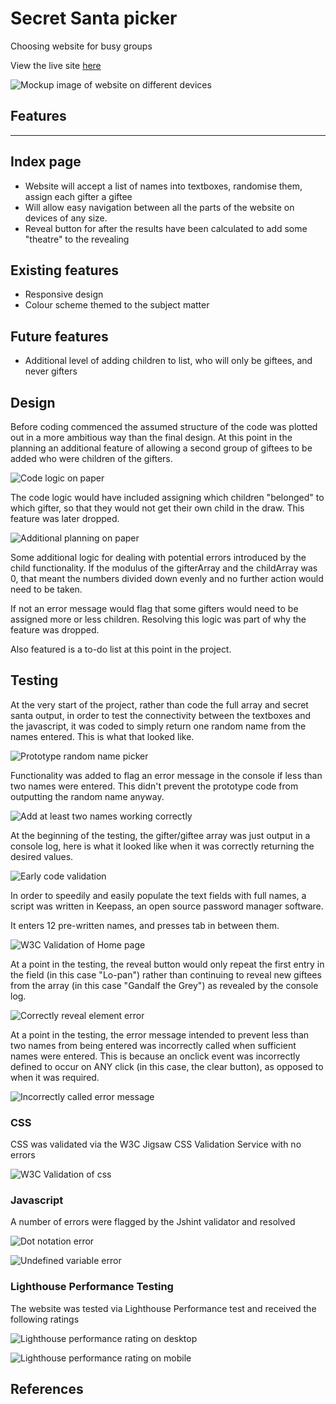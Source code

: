 # Secret Santa picker

Choosing website for busy groups

View the live site [here](https://daveguthib.github.io/Project-Portfolio-2/) 

![Mockup image of website on different devices](/assets/images/mockup.PNG)


## Features
---

## Index page
- Website will accept a list of names into textboxes, randomise them, assign each gifter a giftee
- Will allow easy navigation between all the parts of the website on devices of any size.
- Reveal button for after the results have been calculated to add some "theatre" to the revealing


## Existing features

- Responsive design
- Colour scheme themed to the subject matter


## Future features

- Additional level of adding children to list, who will only be giftees, and never gifters

## Design

Before coding commenced the assumed structure of the code was plotted out in a more ambitious way than the final design. At this point in the planning an additional feature of allowing a second group of giftees to be added who were children of the gifters. 

![Code logic on paper ](assets/images/paper-planning-document-logic.jpg)

The code logic would have included assigning which children "belonged" to which gifter, so that they would not get their own child in the draw. This feature was later dropped.

![Additional planning on paper ](assets/images/paper-planning-document-to-do-list.jpg)

Some additional logic for dealing with potential errors introduced by the child functionality. If the modulus of the gifterArray and the childArray was 0, that meant the numbers divided down evenly and no further action would need to be taken.

If not an error message would flag that some gifters would need to be assigned more or less children. Resolving this logic was part of why the feature was dropped.

Also featured is a to-do list at this point in the project.



## Testing

At the very start of the project, rather than code the full array and secret santa output, in order to test the connectivity between the textboxes and the javascript, it was coded to simply return one random name from the names entered. This is what that looked like.

![Prototype random name picker](/assets/images/secret-santa-picker-name-field-filled-out.png)

Functionality was added to flag an error message in the console if less than two names were entered. This didn't prevent the prototype code from outputting the random name anyway.

![Add at least two names working correctly](/assets/images/name-randomiser-early-version-increased-to-twelve-fields-still-requires-at-least-two.png)

At the beginning of the testing, the gifter/giftee array was just output in a console log, here is what it looked like when it was correctly returning the desired values.

![Early code validation](/assets/images/secret-santa-picker-console-output.png)


In order to speedily and easily populate the text fields with full names, a script was written in Keepass, an open source password manager software.

It enters 12 pre-written names, and presses tab in between them.

![W3C Validation of Home page](/assets/images/gif-of-automated-text-field-entry.gif)

At a point in the testing, the reveal button would only repeat the first entry in the field (in this case "Lo-pan") rather than continuing to reveal new giftees from the array (in this case "Gandalf the Grey") as revealed by the console log.

![Correctly reveal element error](/assets/images/error-reveal-error.png)

At a point in the testing, the error message intended to prevent less than two names from being entered was incorrectly called when sufficient names were entered. This is because an onclick event was incorrectly defined to occur on ANY click (in this case, the clear button), as opposed to when it was required.

![Incorrectly called error message](/assets/images/clear-button-flagging-error.png)


### CSS

CSS was validated via the W3C Jigsaw CSS Validation Service with no errors

![W3C Validation of css](/assets/images/css-validated.png)

### Javascript

A number of errors were flagged by the Jshint validator and resolved

![Dot notation error](/assets/images/error-dot-notation.png)

![Undefined variable error](/assets/images/error-undefined-variable.png)



### Lighthouse Performance Testing

The website was tested via Lighthouse Performance test and received the following ratings

![Lighthouse performance rating on desktop](/assets/images/lighthouse-desktop.PNG)

![Lighthouse performance rating on mobile](/assets/images/lighthouse-mobile.PNG)




## References

